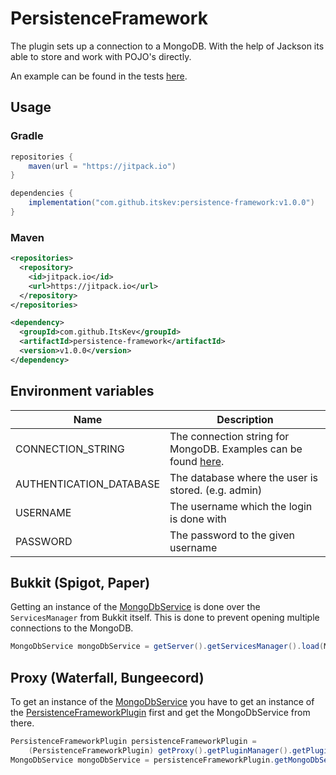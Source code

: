 # PersistenceFramework

The plugin sets up a connection to a MongoDB. With the help of Jackson its able
to store and work with POJO's directly.

An example can be found in the tests [here](common/src/test/java/net/itskev/persistenceframework/common/service/DefaultMongoDbServiceTest.java).

## Usage
### Gradle
```java
repositories {
    maven(url = "https://jitpack.io")
}

dependencies {
    implementation("com.github.itskev:persistence-framework:v1.0.0")
}
```

### Maven
```xml
<repositories>
  <repository>
    <id>jitpack.io</id>
    <url>https://jitpack.io</url>
  </repository>
</repositories>

<dependency>
  <groupId>com.github.ItsKev</groupId>
  <artifactId>persistence-framework</artifactId>
  <version>v1.0.0</version>
</dependency>
```

## Environment variables
| Name  | Description  |
|---|---|
| CONNECTION_STRING | The connection string for MongoDB. Examples can be found [here](https://docs.mongodb.com/manual/reference/connection-string/). |
| AUTHENTICATION_DATABASE | The database where the user is stored. (e.g. admin) |
| USERNAME | The username which the login is done with |
| PASSWORD | The password to the given username |

## Bukkit (Spigot, Paper)
Getting an instance of the [MongoDbService](common/src/main/java/net/itskev/persistenceframework/common/api/MongoDbService.java) is done over the `ServicesManager`
from Bukkit itself. This is done to prevent opening multiple connections to the MongoDB.

```java
MongoDbService mongoDbService = getServer().getServicesManager().load(MongoDbService.class);
```

## Proxy (Waterfall, Bungeecord)
To get an instance of the [MongoDbService](common/src/main/java/net/itskev/persistenceframework/common/api/MongoDbService.java)
you have to get an instance of the [PersistenceFrameworkPlugin](proxy/src/main/java/net/itskev/persistenceframework/proxy/PersistenceFrameworkPlugin.java)
first and get the MongoDbService from there.

```java
PersistenceFrameworkPlugin persistenceFrameworkPlugin =
    (PersistenceFrameworkPlugin) getProxy().getPluginManager().getPlugin("PersistenceFramework");
MongoDbService mongoDbService = persistenceFrameworkPlugin.getMongoDbService();
```
